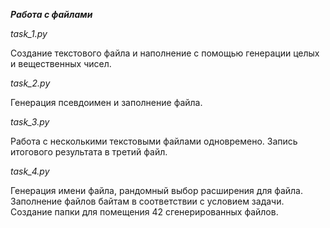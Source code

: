 ***Работа с файлами***

*task_1.py*

Создание  текстового файла и наполнение с помощью генерации целых и вещественных чисел.

*task_2.py*

Генерация псевдоимен и заполнение файла.

*task_3.py*

Работа с несколькими текстовыми файлами одновремено. Запись итогового результата в третий файл.

*task_4.py*

Генерация имени файла, рандомный выбор расширения для файла.
Заполнение файлов байтам в  соответствии с условием задачи.
Создание папки для помещения 42 сгенерированных файлов.
